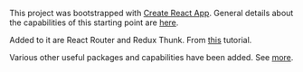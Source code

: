 This project was bootstrapped with [Create React App](https://github.com/facebookincubator/create-react-app).
General details about the capabilities of this starting point are [here](./doc/CreateReactApp.md).

Added to it are React Router and Redux Thunk.  From [this](https://medium.com/@notrab/getting-started-with-create-react-app-redux-react-router-redux-thunk-d6a19259f71f) tutorial.

Various other useful packages and capabilities have been added.  See [more](./doc/More.md).

